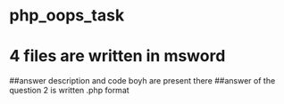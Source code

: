 # php_oops_task

# 4 files are written in msword
##answer description and code boyh are present there
##answer of the question 2 is written .php format
